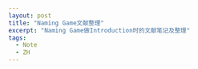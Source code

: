 ```yaml
---
layout: post
title: "Naming Game文献整理"
excerpt: "Naming Game做Introduction时的文献笔记及整理"
tags:
  - Note
  - ZH
---
```

